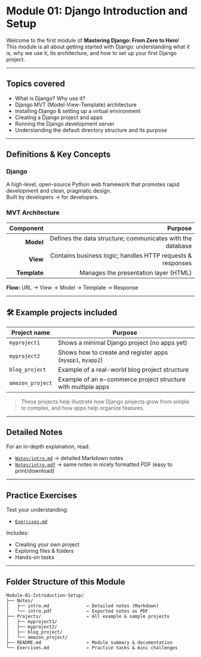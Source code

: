 # Module 01: Django Introduction and Setup

Welcome to the first module of **Mastering Django: From Zero to Hero**!  
This module is all about getting started with Django: understanding what it is, why we use it, its architecture, and how to set up your first Django project.

---

## **Topics covered**

- What is Django? Why use it?
- Django MVT (Model-View-Template) architecture
- Installing Django & setting up a virtual environment
- Creating a Django project and apps
- Running the Django development server
- Understanding the default directory structure and its purpose

---

## **Definitions & Key Concepts**

### Django
A high-level, open-source Python web framework that promotes rapid development and clean, pragmatic design.  
Built by developers → for developers.

### MVT Architecture
| Component | Purpose |
|---------:|--------:|
| **Model** | Defines the data structure; communicates with the database |
| **View** | Contains business logic; handles HTTP requests & responses |
| **Template** | Manages the presentation layer (HTML) |

**Flow:** URL → View → Model → Template → Response

---

## 🛠 **Example projects included**

| Project name | Purpose |
|-------------|--------|
| `myproject1` | Shows a minimal Django project (no apps yet) |
| `myproject2` | Shows how to create and register apps (`myapp1`, `myapp2`) |
| `blog_project` | Example of a real-world blog project structure |
| `amazon_project` | Example of an e-commerce project structure with multiple apps |

> These projects help illustrate how Django projects grow from simple to complex, and how apps help organize features.

---

## **Detailed Notes**

For an in-depth explanation, read:
- [`Notes/intro.md`](./Notes/intro.md) → detailed Markdown notes  
- [`Notes/intro.pdf`](./Notes/Module1-Introduction-setup.pdf) → same notes in nicely formatted PDF (easy to print/download)

---

## **Practice Exercises**

Test your understanding:
- [`Exercises.md`](./Exercises.md)

Includes:
- Creating your own project
- Exploring files & folders
- Hands-on tasks

---

## **Folder Structure of this Module**

```plaintext
Module-01-Introduction-Setup/
├── Notes/
│   ├── intro.md              ← Detailed notes (Markdown)
│   └── intro.pdf             ← Exported notes as PDF
├── Projects/                 ← All example & sample projects
│   ├── myproject1/
│   ├── myproject2/
│   ├── blog_project/
│   └── amazon_project/
├── README.md                 ← Module summary & documentation
└── Exercises.md              ← Practice tasks & mini challenges
